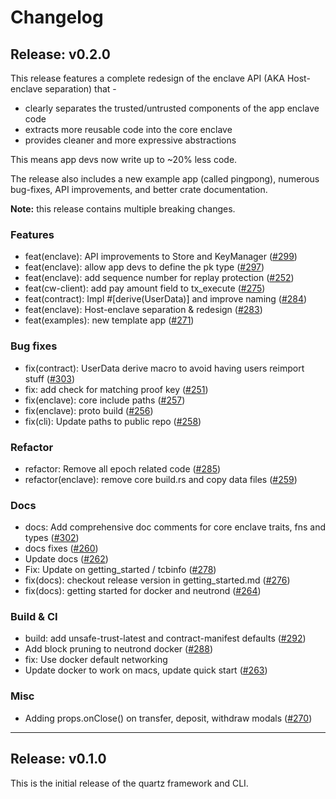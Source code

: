 # Changelog

## Release: v0.2.0

This release features a complete redesign of the enclave API (AKA Host-enclave separation) that -

- clearly separates the trusted/untrusted components of the app enclave code
- extracts more reusable code into the core enclave
- provides cleaner and more expressive abstractions

This means app devs now write up to ~20% less code.

The release also includes a new example app (called pingpong), numerous bug-fixes, API improvements, and better crate
documentation.

**Note:** this release contains multiple breaking changes.

### Features

- feat(enclave): API improvements to Store and KeyManager ([#299](https://github.com/informalsystems/quartz/pull/299))
- feat(enclave): allow app devs to define the pk type ([#297](https://github.com/informalsystems/quartz/pull/297))
- feat(enclave): add sequence number for replay protection ([#252](https://github.com/informalsystems/quartz/pull/252))
- feat(cw-client): add pay amount field to tx_execute ([#275](https://github.com/informalsystems/quartz/pull/275))
- feat(contract): Impl #[derive(UserData)] and improve
  naming ([#284](https://github.com/informalsystems/quartz/pull/284))
- feat(enclave): Host-enclave separation & redesign ([#283](https://github.com/informalsystems/quartz/pull/283))
- feat(examples): new template app ([#271](https://github.com/informalsystems/quartz/pull/271))

### Bug fixes

- fix(contract): UserData derive macro to avoid having users reimport
  stuff ([#303](https://github.com/informalsystems/quartz/pull/303))
- fix: add check for matching proof key ([#251](https://github.com/informalsystems/quartz/pull/251))
- fix(enclave): core include paths ([#257](https://github.com/informalsystems/quartz/pull/257))
- fix(enclave): proto build ([#256](https://github.com/informalsystems/quartz/pull/256))
- fix(cli): Update paths to public repo ([#258](https://github.com/informalsystems/quartz/pull/258))

### Refactor

- refactor: Remove all epoch related code ([#285](https://github.com/informalsystems/quartz/pull/285))
- refactor(enclave): remove core build.rs and copy data
  files ([#259](https://github.com/informalsystems/quartz/pull/259))

### Docs

- docs: Add comprehensive doc comments for core enclave traits, fns and
  types ([#302](https://github.com/informalsystems/quartz/pull/302))
- docs fixes ([#260](https://github.com/informalsystems/quartz/pull/260))
- Update docs ([#262](https://github.com/informalsystems/quartz/pull/262))
- Fix: Update on getting_started / tcbinfo ([#278](https://github.com/informalsystems/quartz/pull/278))
- fix(docs): checkout release version in getting_started.md ([#276](https://github.com/informalsystems/quartz/pull/276))
- fix(docs): getting started for docker and neutrond ([#264](https://github.com/informalsystems/quartz/pull/264))

### Build & CI

- build: add unsafe-trust-latest and contract-manifest
  defaults ([#292](https://github.com/informalsystems/quartz/pull/292))
- Add block pruning to neutrond docker ([#288](https://github.com/informalsystems/quartz/pull/288))
- fix: Use docker default networking
- Update docker to work on macs, update quick start ([#263](https://github.com/informalsystems/quartz/pull/263))

### Misc

- Adding props.onClose() on transfer, deposit, withdraw
  modals ([#270](https://github.com/informalsystems/quartz/pull/270))

---

## Release: v0.1.0

This is the initial release of the quartz framework and CLI.
